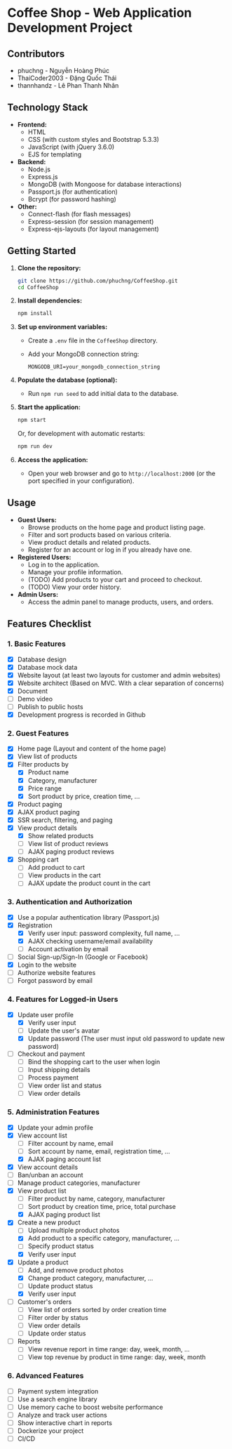 # Coffee Shop - Web Application Development Project

## Contributors

* phuchng - Nguyễn Hoàng Phúc
* ThaiCoder2003 - Đặng Quốc Thái
* thannhandz - Lê Phan Thanh Nhân

## Technology Stack

-   **Frontend:**
    -   HTML
    -   CSS (with custom styles and Bootstrap 5.3.3)
    -   JavaScript (with jQuery 3.6.0)
    -   EJS for templating
-   **Backend:**
    -   Node.js
    -   Express.js
    -   MongoDB (with Mongoose for database interactions)
    -   Passport.js (for authentication)
    -   Bcrypt (for password hashing)
-   **Other:**
    -   Connect-flash (for flash messages)
    -   Express-session (for session management)
    -   Express-ejs-layouts (for layout management)

## Getting Started

1. **Clone the repository:**

    ```bash
    git clone https://github.com/phuchng/CoffeeShop.git
    cd CoffeeShop
    ```

2. **Install dependencies:**

    ```bash
    npm install
    ```

3. **Set up environment variables:**
    -   Create a `.env` file in the `CoffeeShop` directory.
    -   Add your MongoDB connection string:

        ```
        MONGODB_URI=your_mongodb_connection_string
        ```

4. **Populate the database (optional):**
    -   Run `npm run seed` to add initial data to the database.

5. **Start the application:**

    ```bash
    npm start
    ```

    Or, for development with automatic restarts:

    ```bash
    npm run dev
    ```

6. **Access the application:**
    -   Open your web browser and go to `http://localhost:2000` (or the port specified in your configuration).

## Usage

-   **Guest Users:**
    -   Browse products on the home page and product listing page.
    -   Filter and sort products based on various criteria.
    -   View product details and related products.
    -   Register for an account or log in if you already have one.
-   **Registered Users:**
    -   Log in to the application.
    -   Manage your profile information.
    -   (TODO) Add products to your cart and proceed to checkout.
    -   (TODO) View your order history.
-   **Admin Users:**
    -   Access the admin panel to manage products, users, and orders.

## Features Checklist

### 1. Basic Features

-   [x] Database design
-   [x] Database mock data
-   [x] Website layout (at least two layouts for customer and admin websites)
-   [x] Website architect (Based on MVC. With a clear separation of concerns)
-   [x] Document
-   [ ] Demo video
-   [ ] Publish to public hosts
-   [x] Development progress is recorded in Github

### 2. Guest Features

-   [x] Home page (Layout and content of the home page)
-   [x] View list of products
-   [x] Filter products by
    -   [x] Product name
    -   [x] Category, manufacturer
    -   [x] Price range
    -   [x] Sort product by price, creation time, ...
-   [x] Product paging
-   [x] AJAX product paging
-   [x] SSR search, filtering, and paging
-   [x] View product details
    -   [x] Show related products
    -   [ ] View list of product reviews
    -   [ ] AJAX paging product reviews
-   [x] Shopping cart
    -   [ ] Add product to cart
    -   [ ] View products in the cart
    -   [ ] AJAX update the product count in the cart
### 3. Authentication and Authorization

-   [x] Use a popular authentication library (Passport.js)
-   [x] Registration
    -   [x] Verify user input: password complexity, full name, ...
    -   [x] AJAX checking username/email availability
    -   [ ] Account activation by email
-   [ ] Social Sign-up/Sign-In (Google or Facebook)
-   [x] Login to the website
-   [ ] Authorize website features
-   [ ] Forgot password by email

### 4. Features for Logged-in Users

-   [x] Update user profile
    -   [x] Verify user input
    -   [ ] Update the user's avatar
    -   [x] Update password (The user must input old password to update new password)
-   [ ] Checkout and payment
    -   [ ] Bind the shopping cart to the user when login
    -   [ ] Input shipping details
    -   [ ] Process payment
    -   [ ] View order list and status
    -   [ ] View order details

### 5. Administration Features

-   [x] Update your admin profile
-   [x] View account list
    -   [ ] Filter account by name, email
    -   [ ] Sort account by name, email, registration time, ...
    -   [x] AJAX paging account list
-   [x] View account details
-   [ ] Ban/unban an account
-   [ ] Manage product categories, manufacturer
-   [x] View product list
    -   [ ] Filter product by name, category, manufacturer
    -   [ ] Sort product by creation time, price, total purchase
    -   [x] AJAX paging product list
-   [x] Create a new product
    -   [ ] Upload multiple product photos
    -   [x] Add product to a specific category, manufacturer, ...
    -   [ ] Specify product status
    -   [x] Verify user input
-   [x] Update a product
    -   [ ] Add, and remove product photos
    -   [x] Change product category, manufacturer, ...
    -   [ ] Update product status
    -   [x] Verify user input
-   [ ] Customer's orders
    -   [ ] View list of orders sorted by order creation time
    -   [ ] Filter order by status
    -   [ ] View order details
    -   [ ] Update order status
-   [ ] Reports
    -   [ ] View revenue report in time range: day, week, month, ...
    -   [ ] View top revenue by product in time range: day, week, month

### 6. Advanced Features

-   [ ] Payment system integration
-   [ ] Use a search engine library
-   [ ] Use memory cache to boost website performance
-   [ ] Analyze and track user actions
-   [ ] Show interactive chart in reports
-   [ ] Dockerize your project
-   [ ] CI/CD